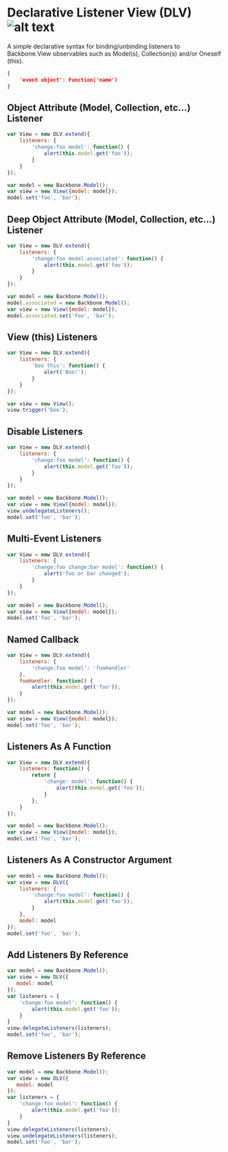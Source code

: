 # Declarative Listener View (DLV) ![alt text](https://api.travis-ci.org/docyes/dlv.png?branch=master "Build Status")

A simple declarative syntax for binding/unbinding listeners to Backbone.View observables such as Model(s), Collection(s) and/or Oneself (this).
```json
{
    'event object': Function|'name')
}
```

## Object Attribute (Model, Collection, etc...) Listener
```js
var View = new DLV.extend({
    listeners: {
        'change:foo model': function() {
            alert(this.model.get('foo'));
        }
    }
});

var model = new Backbone.Model();
var view = new View({model: model});
model.set('foo', 'bar');
```

## Deep Object Attribute (Model, Collection, etc...) Listener
```js
var View = new DLV.extend({
    listeners: {
        'change:foo model.associated': function() {
            alert(this.model.get('foo'));
        }
    }
});

var model = new Backbone.Model();
model.associated = new Backbone.Model();
var view = new View({model: model});
model.associated.set('foo', 'bar');
```

## View (this) Listeners
```js
var View = new DLV.extend({
    listeners: {
        'boo this': function() {
            alert('Boo!');
        }
    }
});

var view = new View();
view.trigger('boo');
```

## Disable Listeners
```js
var View = new DLV.extend({
    listeners: {
        'change:foo model': function() {
            alert(this.model.get('foo'));
        }
    }
});

var model = new Backbone.Model();
var view = new View({model: model});
view.undelegateListeners();
model.set('foo', 'bar');
```

## Multi-Event Listeners
```js
var View = new DLV.extend({
    listeners: {
        'change:foo change:bar model': function() {
            alert('foo or bar changed');
        }
    }
});

var model = new Backbone.Model();
var view = new View({model: model});
model.set('foo', 'bar');
```

## Named Callback
```js
var View = new DLV.extend({
    listeners: {
        'change:foo model': 'fooHandler'
    },
    fooHandler: function() {
        alert(this.model.get('foo'));
    } 
});

var model = new Backbone.Model();
var view = new View({model: model});
model.set('foo', 'bar');
```

## Listeners As A Function
```js
var View = new DLV.extend({
    listeners: function() {
        return {
            'change: model': function() {
                alert(this.model.get('foo'));
            }
        };
    }
});

var model = new Backbone.Model();
var view = new View({model: model});
model.set('foo', 'bar');
```

## Listeners As A Constructor Argument
```js
var model = new Backbone.Model();
var view = new DLV({
    listeners: {
        'change:foo model': function() {
            alert(this.model.get('foo'));
        }
    },
    model: model
});
model.set('foo', 'bar');
```

## Add Listeners By Reference
```js
var model = new Backbone.Model();
var view = new DLV({
   model: model
});
var listeners = {
    'change:foo model': function() {
        alert(this.model.get('foo'));
    }
}
view.delegateListeners(listeners);
model.set('foo', 'bar');
```

## Remove Listeners By Reference
```js
var model = new Backbone.Model();
var view = new DLV({
   model: model
});
var listeners = {
    'change:foo model': function() {
        alert(this.model.get('foo'));
    }
}
view.delegateListeners(listeners);
view.undelegateListeners(listeners);
model.set('foo', 'bar');
```




